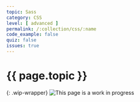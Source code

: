 ```yaml
---
topic: Sass
category: CSS
level: [ advanced ]
permalink: /:collection/css/:name
code_example: false
quiz: false
issues: true
---
```


# {{ page.topic }}

{: .wip-wrapper}
![This page is a work in progress](https://media.giphy.com/media/SwP1HunIXetehTvy43/giphy.gif)
